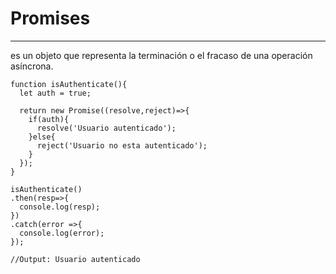 # Promises
---
es un objeto que representa la terminación o el fracaso de una operación asíncrona.
```
function isAuthenticate(){
  let auth = true;
  
  return new Promise((resolve,reject)=>{
    if(auth){
      resolve('Usuario autenticado');
    }else{
      reject('Usuario no esta autenticado');
    }
  });
}

isAuthenticate()
.then(resp=>{
  console.log(resp);
})
.catch(error =>{
  console.log(error);
});

//Output: Usuario autenticado
```
